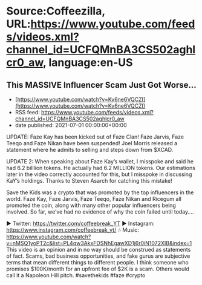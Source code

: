 # Source:Coffeezilla, URL:https://www.youtube.com/feeds/videos.xml?channel_id=UCFQMnBA3CS502aghlcr0_aw, language:en-US

## This MASSIVE Influencer Scam Just Got Worse…
 - [https://www.youtube.com/watch?v=Kv6ne6VQCZI](https://www.youtube.com/watch?v=Kv6ne6VQCZI)
 - RSS feed: https://www.youtube.com/feeds/videos.xml?channel_id=UCFQMnBA3CS502aghlcr0_aw
 - date published: 2021-07-01 00:00:00+00:00

UPDATE: Faze Kay has been kicked out of Faze Clan! Faze Jarvis, Faze Teeqo and Faze Nikan have been suspended! Joel Morris released a statement where he admits to selling and steps down from $XCAD. 

UPDATE 2: When speaking about Faze Kay’s wallet, I misspoke and said he had 6.2 billlion tokens. He actually had 6.2 MILLION tokens. Our estimations later in the video correctly accounted for this, but I misspoke in discussing KaY’s holdings. Thanks to Steven Asarch for catching this mistake!

Save the Kids was a crypto that was promoted by the top influencers in the world. 
Faze Kay, Faze Jarvis, Faze Teeqo, Faze Nikan and Ricegum all promoted the coin, along with many other popular influencers being involved. So far, we’ve had no evidence of why the coin failed until today….

► Twitter: https://twitter.com/coffeebreak_YT
► Instagram: https://www.instagram.com/coffeebreak_yt/
🎶 Music: https://www.youtube.com/watch?v=nMSQ1yoPT2c&list=PL4qw3AkxFDSNhEgawXD1j6r0iN1072XIB&index=1
This video is an opinion and in no way should be construed as statements of fact. Scams, bad business opportunities, and fake gurus are subjective terms that mean different things to different people. I think someone who promises $100K/month for an upfront fee of $2K is a scam. Others would call it a Napoleon Hill pitch.
#savethekids #faze #crypto


